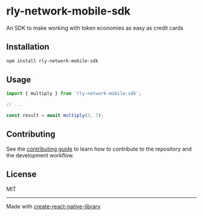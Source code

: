 # rly-network-mobile-sdk

An SDK to make working with token economies as easy as credit cards

## Installation

```sh
npm install rly-network-mobile-sdk
```

## Usage

```js
import { multiply } from 'rly-network-mobile-sdk';

// ...

const result = await multiply(3, 7);
```

## Contributing

See the [contributing guide](CONTRIBUTING.md) to learn how to contribute to the repository and the development workflow.

## License

MIT

---

Made with [create-react-native-library](https://github.com/callstack/react-native-builder-bob)
